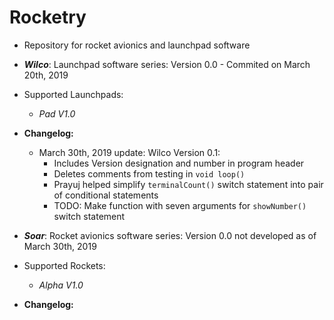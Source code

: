 # Rocketry
- Repository for rocket avionics and launchpad software
- ***Wilco***: Launchpad software series: Version 0.0 - Commited on March 20th, 2019 
- Supported Launchpads:
  - *Pad V1.0*
- **Changelog:**
  - March 30th, 2019 update: Wilco Version 0.1:
    - Includes Version designation and number in program header
    - Deletes comments from testing in `void loop()`
    - Prayuj helped simplify `terminalCount()` switch statement into pair of conditional statements
    - TODO: Make function with seven arguments for `showNumber()` switch statement
    
- ***Soar***: Rocket avionics software series: Version 0.0 not developed as of March 30th, 2019
- Supported Rockets:
  - *Alpha V1.0*
- **Changelog:**
